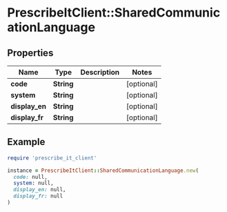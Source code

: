 # PrescribeItClient::SharedCommunicationLanguage

## Properties

| Name | Type | Description | Notes |
| ---- | ---- | ----------- | ----- |
| **code** | **String** |  | [optional] |
| **system** | **String** |  | [optional] |
| **display_en** | **String** |  | [optional] |
| **display_fr** | **String** |  | [optional] |

## Example

```ruby
require 'prescribe_it_client'

instance = PrescribeItClient::SharedCommunicationLanguage.new(
  code: null,
  system: null,
  display_en: null,
  display_fr: null
)
```

